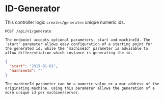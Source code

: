 # ID-Generator

This controller logic `creates/generates` unique numeric ids.

```
POST /api/v1/generate

The endpoint accepts optional parameters, start and machineId. The 'start' parameter allows easy configuration of a starting point for the generated id, while the 'machineId' parameter is advisable to allow differentiation which instance is generating the id.
```

```json
{
  "start": "2015-01-01",
  "machineId": ""
}
```

```
The machineId parameter can be a numeric value or a mac address of the originating machine. Using this parameter allows the generation of a more unique id per machine/server.
```
